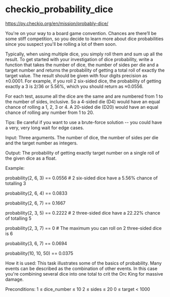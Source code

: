 # checkio_probability_dice
https://py.checkio.org/en/mission/probably-dice/


 You're on your way to a board game convention. Chances are there’ll be some stiff competition, so you decide to learn more about dice probabilities since you suspect you'll be rolling a lot of them soon.

Typically, when using multiple dice, you simply roll them and sum up all the result. To get started with your investigation of dice probability, write a function that takes the number of dice, the number of sides per die and a target number and returns the probability of getting a total roll of exactly the target value. The result should be given with four digits precision as ±0.0001. For example, if you roll 2 six-sided dice, the probability of getting exactly a 3 is 2/36 or 5.56%, which you should return as ≈0.0556. 

 For each test, assume all the dice are the same and are numbered from 1 to the number of sides, inclusive. So a 4-sided die (D4) would have an equal chance of rolling a 1, 2, 3 or 4. A 20-sided die (D20) would have an equal chance of rolling any number from 1 to 20.

Tips: Be careful if you want to use a brute-force solution -- you could have a very, very long wait for edge cases.

Input: Three arguments. The number of dice, the number of sides per die and the target number as integers.

Output: The probability of getting exactly target number on a single roll of the given dice as a float.

Example:

probability(2, 6, 3) == 0.0556  # 2 six-sided dice have a 5.56% chance of totalling 3

probability(2, 6, 4) == 0.0833

probability(2, 6, 7) == 0.1667

probability(2, 3, 5) == 0.2222  # 2 three-sided dice have a 22.22% chance of totalling 5

probability(2, 3, 7) == 0       # The maximum you can roll on 2 three-sided dice is 6

probability(3, 6, 7) == 0.0694

probability(10, 10, 50) == 0.0375


How it is used: This task illustrates some of the basics of probability. Many events can be described as the combination of other events. In this case you're combining several dice into one total to crit the Orc King for massive damage.

Preconditions:
1 ≤ dice_number ≤ 10
2 ≤ sides ≤ 20
0 ≤ target < 1000 
